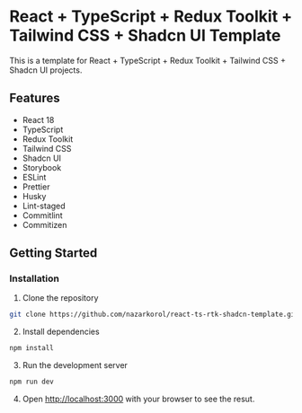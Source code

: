 # React + TypeScript + Redux Toolkit + Tailwind CSS + Shadcn UI Template

This is a template for React + TypeScript + Redux Toolkit + Tailwind CSS + Shadcn UI projects.

## Features

-   React 18
-   TypeScript
-   Redux Toolkit
-   Tailwind CSS
-   Shadcn UI
-   Storybook
-   ESLint
-   Prettier
-   Husky
-   Lint-staged
-   Commitlint
-   Commitizen

## Getting Started

### Installation

1. Clone the repository

```bash
git clone https://github.com/nazarkorol/react-ts-rtk-shadcn-template.git
```

2. Install dependencies

```bash
npm install
```

3. Run the development server

```bash
npm run dev
```

4. Open [http://localhost:3000](http://localhost:3000) with your browser to see the resut.
